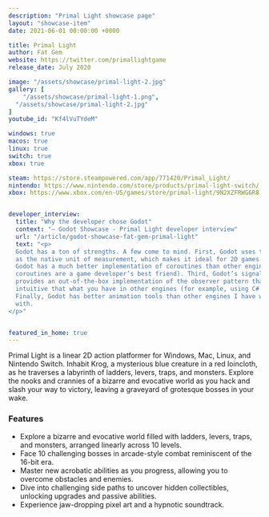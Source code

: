 ```yaml
---
description: "Primal Light showcase page"
layout: "showcase-item"
date: 2021-06-01 00:00:00 +0000

title: Primal Light
author: Fat Gem
website: https://twitter.com/primallightgame
release_date: July 2020

image: "/assets/showcase/primal-light-2.jpg"
gallery: [
	"/assets/showcase/primal-light-1.png",
  "/assets/showcase/primal-light-2.jpg"
]
youtube_id: "Kf4lVuTYdeM"

windows: true
macos: true
linux: true
switch: true
xbox: true

steam: https://store.steampowered.com/app/771420/Primal_Light/
nintendo: https://www.nintendo.com/store/products/primal-light-switch/
xbox: https://www.xbox.com/en-US/games/store/primal-light/9N2XZFRWG6R8


developer_interview:
  title: "Why the developer chose Godot"
  context: "— Godot Showcase - Primal Light developer interview"
  url: "/article/godot-showcase-fat-gem-primal-light"
  text: "<p>
  Godot has a ton of strengths. A few come to mind. First, Godot uses the pixel
  as the native unit of measurement, which makes it ideal for 2D games. Second,
  Godot has a much better implementation of coroutines than other engines (and
  coroutines are a game developer’s best friend). Third, Godot’s signal system
  provides an out-of-the-box implementation of the observer pattern that is more
  intuitive that what you have in other engines (for example, using C# events).
  Finally, Godot has better animation tools than other engines I have worked
  with.
</p>"


featured_in_home: true
---
```


<p>
  Primal Light is a linear 2D action platformer for Windows, Mac, Linux, and Nintendo Switch.
  Inhabit Krog, a mysterious blue creature in a red loincloth, as he traverses a
  labyrinth of ladders, levers, traps, and monsters. Explore the nooks and
  crannies of a bizarre and evocative world as you hack and slash your way to
  victory, leaving a graveyard of grotesque bosses in your wake.
</p>
<h3>Features</h3>
<ul>
  <li>Explore a bizarre and evocative world filled with ladders, levers, traps, and monsters, arranged linearly across 10 levels.</li>
  <li>Face 10 challenging bosses in arcade-style combat reminiscent of the 16-bit era.</li>
  <li>Master new acrobatic abilities as you progress, allowing you to overcome obstacles and enemies.</li>
  <li>Dive into challenging side paths to uncover hidden collectibles, unlocking upgrades and passive abilities.</li>
  <li>Experience jaw-dropping pixel art and a hypnotic soundtrack.</li>
</ul>
